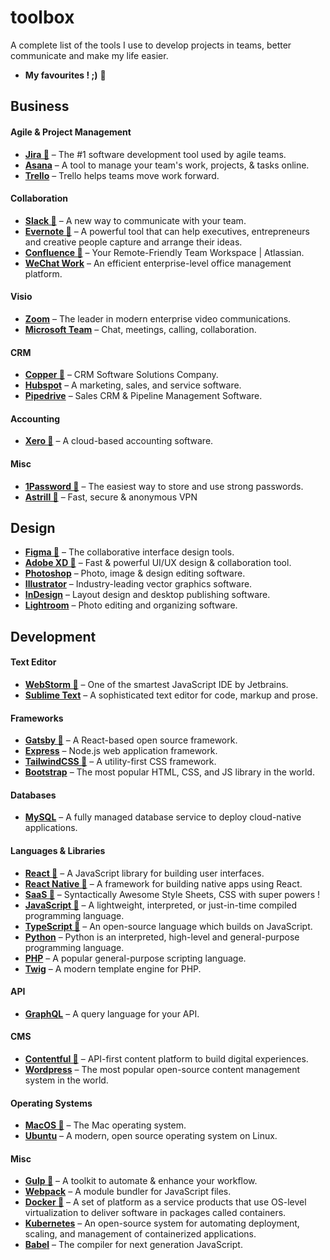 # toolbox

A complete list of the tools I use to develop projects in teams, better communicate and make my life easier. 

- **My favourites ! ;)** 🌟

## Business

#### Agile & Project Management
- **[Jira 🌟](https://www.atlassian.com/software/jira/)** – The #1 software development tool used by agile teams.
- **[Asana](https://app.asana.com/)** – A tool to manage your team's work, projects, & tasks online.
- **[Trello](https://trello.com/en)** – Trello helps teams move work forward.

#### Collaboration
- **[Slack 🌟](https://slack.com/)** – A new way to communicate with your team.
- **[Evernote 🌟](https://evernote.com/)** – A powerful tool that can help executives, entrepreneurs and creative people capture and arrange their ideas.
- **[Confluence 🌟](https://www.atlassian.com/software/confluence)** – Your Remote-Friendly Team Workspace | Atlassian.
- **[WeChat Work](https://work.weixin.qq.com/)** – An efficient enterprise-level office management platform.

#### Visio
- **[Zoom](https://zoom.us/)** – The leader in modern enterprise video communications.
- **[Microsoft Team](https://www.microsoft.com/en-us/microsoft-teams/group-chat-software)** – Chat, meetings, calling, collaboration.

#### CRM
- **[Copper 🌟](https://www.copper.com/)** – CRM Software Solutions Company.
- **[Hubspot](https://www.hubspot.com/)** – A marketing, sales, and service software.
- **[Pipedrive](https://www.pipedrive.com/)** – Sales CRM & Pipeline Management Software.

#### Accounting
- **[Xero 🌟](https://www.xero.com/)** – A cloud-based accounting software.

#### Misc
- **[1Password 🌟](https://1password.com/)** – The easiest way to store and use strong passwords.
- **[Astrill 🌟](https://www.astrill.com/)** – Fast, secure & anonymous VPN

## Design

- **[Figma 🌟](https://www.figma.com/)** – The collaborative interface design tools.
- **[Adobe XD 🌟](https://www.adobe.com/products/xd.html/)** – Fast & powerful UI/UX design & collaboration tool.
- **[Photoshop](https://www.adobe.com/products/photoshop.html/)** – Photo, image & design editing software.
- **[Illustrator](https://www.adobe.com/products/illustrator.html/)** – Industry-leading vector graphics software.
- **[InDesign](https://www.adobe.com/products/indesign.html/)** – Layout design and desktop publishing software.
- **[Lightroom](https://www.adobe.com/products/photoshop-lightroom.html)** – Photo editing and organizing software.

## Development

#### Text Editor
- **[WebStorm 🌟](https://www.jetbrains.com/webstorm/)** – One of the smartest JavaScript IDE by Jetbrains.
- **[Sublime Text](https://www.sublimetext.com/)** – A sophisticated text editor for code, markup and prose.

#### Frameworks
- **[Gatsby 🌟](https://www.gatsbyjs.com/)** – A React-based open source framework.
- **[Express](https://expressjs.com/)** – Node.js web application framework.
- **[TailwindCSS 🌟](https://tailwindcss.com/)** – A utility-first CSS framework.
- **[Bootstrap](https://getbootstrap.com/)** – The most popular HTML, CSS, and JS library in the world.

#### Databases
- **[MySQL](https://www.mysql.com/)** – A fully managed database service to deploy cloud-native applications.

#### Languages & Libraries
- **[React 🌟](https://reactjs.org/)** – A JavaScript library for building user interfaces.
- **[React Native 🌟](https://reactnative.dev/)** – A framework for building native apps using React.
- **[SaaS 🌟](https://sass-lang.com/)** – Syntactically Awesome Style Sheets, CSS with super powers !
- **[JavaScript 🌟](https://developer.mozilla.org/en-US/docs/Web/JavaScript)** – A lightweight, interpreted, or just-in-time compiled programming language.
- **[TypeScript 🌟](https://www.typescriptlang.org/)** – An open-source language which builds on JavaScript.
- **[Python](https://www.python.org/)** – Python is an interpreted, high-level and general-purpose programming language.
- **[PHP](https://www.php.net/)** – A popular general-purpose scripting language.
- **[Twig](https://twig.symfony.com/)** – A modern template engine for PHP. 

#### API
- **[GraphQL](https://graphql.org/)** – A query language for your API.

#### CMS
- **[Contentful 🌟](https://www.contentful.com/)** – API-first content platform to build digital experiences.
- **[Wordpress](https://wordpress.com/)** – The most popular open-source content management system in the world.

#### Operating Systems
- **[MacOS 🌟](https://www.apple.com/macos/)** – The Mac operating system.
- **[Ubuntu](https://ubuntu.com/)** – A modern, open source operating system on Linux.

#### Misc
- **[Gulp 🌟](https://gulpjs.com/)** – A toolkit to automate & enhance your workflow.
- **[Webpack](https://webpack.js.org/)** – A module bundler for JavaScript files.
- **[Docker 🌟](https://www.docker.com/)** –  A set of platform as a service products that use OS-level virtualization to deliver software in packages called containers.
- **[Kubernetes](https://kubernetes.io/)** – An open-source system for automating deployment, scaling, and management of containerized applications.
- **[Babel](https://gulpjs.com/)** – The compiler for next generation JavaScript.







